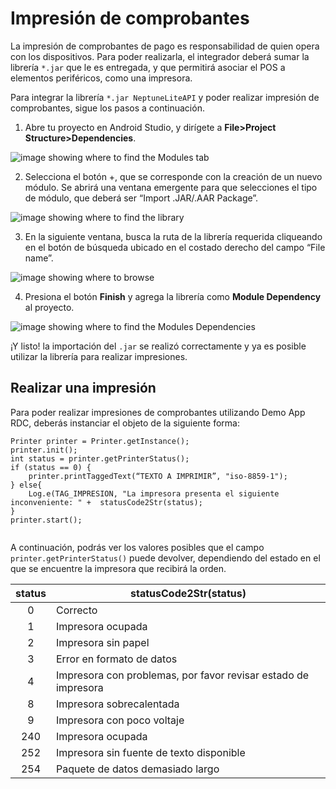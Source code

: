 # Impresión de comprobantes

La impresión de comprobantes de pago es responsabilidad de quien opera con los dispositivos. Para poder realizarla, el integrador deberá sumar la librería `*.jar` que  le es entregada, y que permitirá asociar el POS a elementos periféricos, como una impresora.

Para integrar la librería `*.jar NeptuneLiteAPI` y poder realizar impresión de comprobantes, sigue los pasos a continuación.

1. Abre tu proyecto en Android Studio, y dirígete a **File>Project Structure>Dependencies**.

</center>

![image showing where to find the Modules tab](/images/Redelcom/importar-librería2.png)

</center>

2. Selecciona el botón +, que se corresponde con la creación de un nuevo módulo. Se abrirá una ventana emergente para que selecciones el tipo de módulo, que deberá ser “Import .JAR/.AAR Package”.

</center>

![image showing where to find the library](/images/Redelcom/importar-librería3.png)

</center>

3. En la siguiente ventana, busca la ruta de la librería requerida cliqueando en el botón de búsqueda ubicado en el costado derecho del campo “File name”.

</center>

![image showing where to browse](/images/Redelcom/importar-librería4.png)

</center>

4. Presiona el botón **Finish** y agrega la librería como **Module Dependency** al proyecto.

</center>

![image showing where to find the Modules Dependencies](/images/Redelcom/integrar-librería5.png)

</center>

¡Y listo! la importación del `.jar` se realizó correctamente y ya es posible utilizar la librería para realizar impresiones.


## Realizar una impresión

Para poder realizar impresiones de comprobantes utilizando Demo App RDC, deberás instanciar el objeto de la siguiente forma: 


```android
Printer printer = Printer.getInstance(); 
printer.init(); 
int status = printer.getPrinterStatus(); 
if (status == 0) { 
    printer.printTaggedText(“TEXTO A IMPRIMIR”, "iso-8859-1"); 
} else{ 
    Log.e(TAG_IMPRESION, "La impresora presenta el siguiente inconveniente: " +  statusCode2Str(status); 
} 
printer.start(); 
 
```

A continuación, podrás ver los valores posibles que el campo `printer.getPrinterStatus()` puede devolver, dependiendo del estado en el que se encuentre la impresora que recibirá la orden. 

| status  | statusCode2Str(status) |
|:---:|---|
| 0  | Correcto |
| 1  | Impresora ocupada |
| 2  | Impresora sin papel |
| 3  | Error en formato de datos |
| 4  | Impresora con problemas, por favor revisar estado de impresora |
| 8  | Impresora sobrecalentada |
| 9  | Impresora con poco voltaje |
| 240  | Impresora ocupada |
| 252  | Impresora sin fuente de texto disponible |
| 254  | Paquete de datos demasiado largo |
